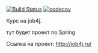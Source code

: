 [![Build Status](https://travis-ci.org/sah-lob/job4j_spring.svg?branch=master)](https://travis-ci.org/sah-lob/job4j_spring)
[![codecov](https://codecov.io/gh/sah-lob/job4j_spring/branch/master/graph/badge.svg)](https://codecov.io/gh/sah-lob/job4j_spring)
<!-- [![Minified size](http://img.shields.io/badge/size-4,1K-blue.svg)](https://github.com/sah-lob/job4j_spring) -->

Курс на job4j. 

тут будет проект по Spring

Ссылка на проект: http://job4j.ru/


